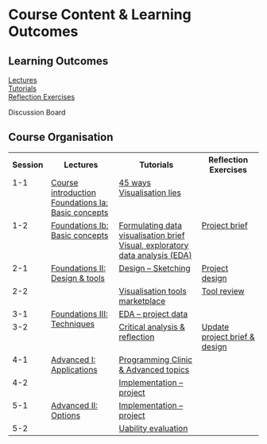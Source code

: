 # Course Content &amp; Learning Outcomes

## Learning Outcomes


[Lectures](lectures.md)  
[Tutorials](tutorials.md)  
[Reflection Exercises](reflection_exercises.md)

Discussion Board

## Course Organisation

<table>
  <tr>
    <th>Session</th>
    <th>Lectures</th>
    <th>Tutorials</th>
    <th>Reflection Exercises</th>
  </tr><tr style = "vertical-align:top;">
    <td>1-1</td>
    <td>
      <a href="lectures.md#1-1a">Course introduction</a><br/>
      <a href="lectures.md#1-1b">Foundations Ia: Basic concepts</a>
    </td><td>
      <a href="tutorials.md#1-1a">45 ways</a><br/>
      <a href="tutorials.md#1-1b">Visualisation lies</a>
    </td><td>
    </td>
  </tr><tr style = "vertical-align:top;">
    <td>1-2</td>
    <td>
      <a href="lectures.md#1-2">Foundations Ib: Basic concepts</a><br/>
    </td><td>
      <a href="tutorials.md#1-2a">Formulating data visualisation brief</a><br/>
      <a href="tutorials.md#1-2b">Visual, exploratory data analysis (EDA)</a>
    </td><td>
      <a href="reflection_exercises.md#1-1">Project brief</a>
    </td>
  </tr><tr style = "vertical-align:top;">
    <td>2-1</td>
    <td rowspan = "2" style = "vertical-align:top;">
      <a href="lectures.md#2-1">Foundations II: Design &amp; tools</a><br/>
    </td><td>
      <a href="tutorials.md#2-1">Design &ndash; Sketching</a><br/>
    </td><td>
      <a href="reflection_exercises.md#2-1">Project design</a>
    </td>
  </tr><tr style = "vertical-align:top;">
    <td>2-2</td>
    <td>
      <a href="tutorials.md#2-1">Visualisation tools marketplace</a><br/>
    </td><td>
      <a href="reflection_exercises.md#2-2">Tool review</a>
    </td>
  </tr><tr style = "vertical-align:top;">
    <td>3-1</td>
    <td rowspan = "2" style = "vertical-align:top;">
      <a href="lectures.md#3-1">Foundations III: Techniques</a><br/>
    </td><td>
      <a href="tutorials.md#3-1">EDA &ndash; project data</a><br/>
    </td><td>
    </td>
  </tr><tr style = "vertical-align:top;">
    <td>3-2</td>
    <td>
      <a href="tutorials.md#3-2">Critical analysis &amp; reflection</a>
    </td><td>
      <a href="reflection_exercises.md#2-1">Update project brief &amp; design</a>
    </td>
  </tr><tr style = "vertical-align:top;">
  <td>4-1</td>
    <td rowspan = "2" style = "vertical-align:top;">
      <a href="lectures.md#4-1">Advanced I: Applications</a><br/>
    </td><td>
      <a href="tutorials.md#4-1">Programming Clinic &amp; Advanced topics</a>
    </td><td>
    </td>
  </tr><tr style = "vertical-align:top;">
    <td>4-2</td>
    <td>
      <a href="tutorials.md#4-2">Implementation &ndash; project</a>
    </td><td>
    </td>
  </tr><tr style = "vertical-align:top;">
    <td>5-1</td>
    <td rowspan = "2" style = "vertical-align:top;">
      <a href="lectures.md#5-1">Advanced II: Options</a><br/>
    </td><td>
      <a href="tutorials.md#5-1">Implementation &ndash; project</a>
    </td><td>
    </td>
  </tr><tr style = "vertical-align:top;">
    <td>5-2</td>
    <td>
      <a href="tutorials.md#5-2">Uability evaluation</a>
    </td><td>
    </td>
  </tr>
</table>
